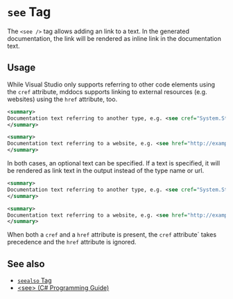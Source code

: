 # `see` Tag

The `<see />` tag allows adding an link to a text. In the generated
documentation, the link will be rendered as inline link in the documentation
text.

## Usage

While Visual Studio only supports referring to other code elements using the
`cref` attribute, mddocs supports linking to external resources (e.g. websites)
using the `href` attribute, too.

```xml
<summary>
Documentation text referring to another type, e.g. <see cref="System.String" />
</summary>
```

```xml
<summary>
Documentation text referring to a website, e.g. <see href="http://example.com" />
</summary>
```

In both cases, an optional text can be specified. If a text is specified,
it will be rendered as link text in the output instead of the type name
or url.

```xml
<summary>
Documentation text referring to another type, e.g. <see cref="System.String">Link text</see>
</summary>
```

```xml
<summary>
Documentation text referring to a website, e.g. <see href="http://example.com">Link text</see>
</summary>
```

When both a `cref` and a `href` attribute is present, the `cref` attribute´
takes precedence and the `href` attribute is ignored.

## See also

- [`seealso` Tag](./seealso.md)
- [\<see\> (C# Programming Guide)](https://docs.microsoft.com/en-us/dotnet/csharp/programming-guide/xmldoc/see)
